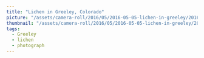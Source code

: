 ```yaml
---
title: "Lichen in Greeley, Colorado"
picture: "/assets/camera-roll/2016/05/2016-05-05-lichen-in-greeley/20160505_232048139_iOS.jpg"
thumbnail: "/assets/camera-roll/2016/05/2016-05-05-lichen-in-greeley/20160505_232048139_iOS-thumbnail.jpg"
tags:
  - Greeley
  - lichen
  - photograph
---
```


